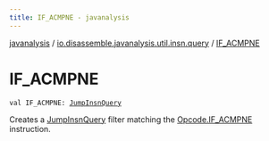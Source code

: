 ```yaml
---
title: IF_ACMPNE - javanalysis
---
```


[javanalysis](../index.html) / [io.disassemble.javanalysis.util.insn.query](index.html) / [IF_ACMPNE](./-i-f_-a-c-m-p-n-e.html)

# IF_ACMPNE

`val IF_ACMPNE: `[`JumpInsnQuery`](-jump-insn-query/index.html)

Creates a [JumpInsnQuery](-jump-insn-query/index.html) filter matching the [Opcode.IF_ACMPNE](#) instruction.

